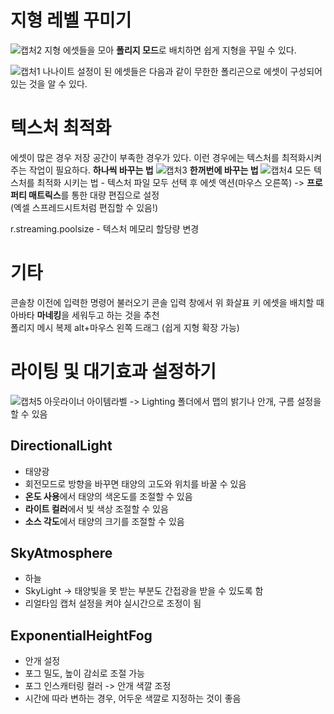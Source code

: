 # 지형 레벨 꾸미기
![캡처2](https://user-images.githubusercontent.com/81175672/176662417-63f00e89-6e99-4355-8e44-a5c99385955d.JPG)
지형 에셋들을 모아 **폴리지 모드**로 배치하면 쉽게 지형을 꾸밀 수 있다.       

![캡처1](https://user-images.githubusercontent.com/81175672/176662850-38c75750-2d6e-4a5f-ab97-465ec6cd211e.JPG)
나나이트 설정이 된 에셋들은 다음과 같이 무한한 폴리곤으로 에셋이 구성되어 있는 것을 알 수 있다.        

# 텍스처 최적화
에셋이 많은 경우 저장 공간이 부족한 경우가 있다. 이런 경우에는 텍스처를 최적화시켜주는 작업이 필요하다.
**하나씩 바꾸는 법**
![캡처3](https://user-images.githubusercontent.com/81175672/176663192-44e59314-c6e2-40c8-a480-46d4ba8ac405.JPG)
**한꺼번에 바꾸는 법**
![캡처4](https://user-images.githubusercontent.com/81175672/176663806-9529c93c-137d-47d4-8205-83ab1bd3ba77.JPG)
모든 텍스처를 최적화 시키는 법 - 텍스처 파일 모두 선택 후 에셋 액션(마우스 오른쪽) -> **프로퍼티 매트릭스**를 통한 대량 편집으로 설정        
(엑셀 스프레드시트처럼 편집할 수 있음!)

r.streaming.poolsize - 텍스처 메모리 할당량 변경                      

# 기타 
콘솔창 이전에 입력한 명령어 불러오기 콘솔 입력 창에서 위 화살표 키
에셋을 배치할 때 아바타 **마네킹**을 세워두고 하는 것을 추천                     
폴리지 메시 복제 alt+마우스 왼쪽 드래그 (쉽게 지형 확장 가능)                     

# 라이팅 및 대기효과 설정하기
![캡처5](https://user-images.githubusercontent.com/81175672/176664594-bd7fbabd-a1f6-437a-aa42-635641c8acb7.JPG)
아웃라이너 아이템라벨 -> Lighting 폴더에서 맵의 밝기나 안개, 구름 설정을 할 수 있음                   
## DirectionalLight
- 태양광              
- 회전모드로 방향을 바꾸면 태양의 고도와 위치를 바꿀 수 있음
- **온도 사용**에서 태양의 색온도를 조절할 수 있음
- **라이트 컬러**에서 빛 색상 조절할 수 있음
- **소스 각도**에서 태양의 크기를 조절할 수 있음      
## SkyAtmosphere
- 하늘                      
- SkyLight -> 태양빛을 못 받는 부분도 간접광을 받을 수 있도록 함
- 리얼타임 캡처 설정을 켜야 실시간으로 조정이 됨                   
## ExponentialHeightFog
- 안개 설정                   
- 포그 밀도, 높이 감쇠로 조절 가능
- 포그 인스캐터링 컬러 -> 안개 색깔 조정
- 시간에 따라 변하는 경우, 어두운 색깔로 지정하는 것이 좋음
